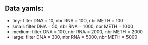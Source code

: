 ## Data yamls:

- tiny: filter DNA = 10, nbr RNA = 100, nbr METH = 100
- small: filter DNA = 50, nbr RNA = 1000, nbr METH = 1000
- medium: filter DNA = 100, nbr RNA = 2000, nbr METH = 2000
- large: filter DNA = 300, nbr RNA = 5000, nbr METH = 5000